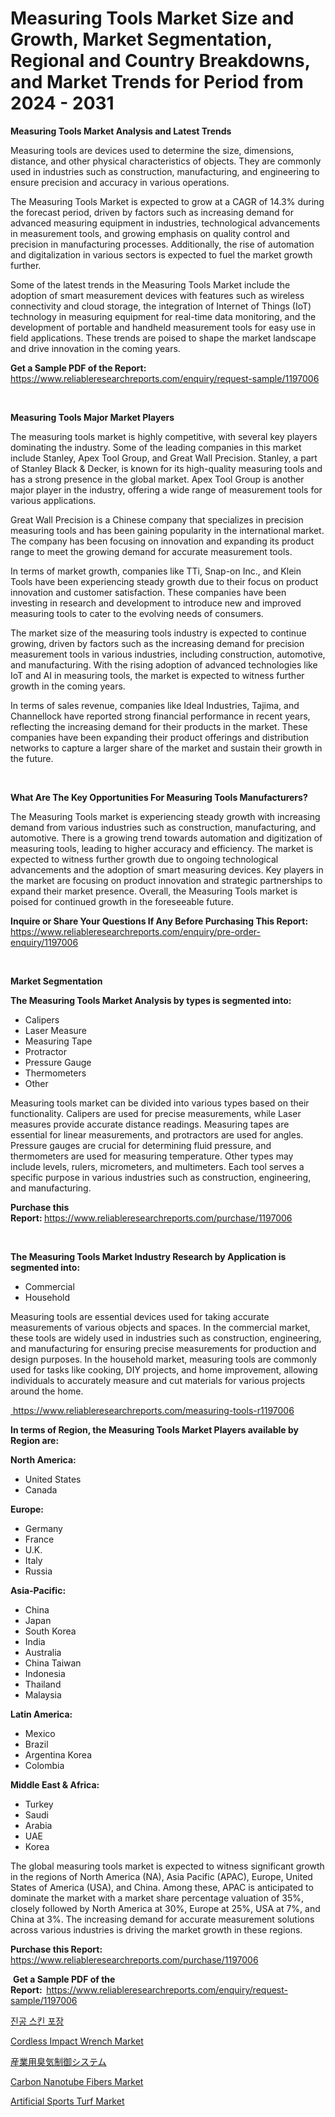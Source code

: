 <p><h1>Measuring Tools Market Size and Growth, Market Segmentation, Regional and Country Breakdowns, and Market Trends for Period from 2024 -  2031</h1></p><p><strong>Measuring Tools Market Analysis and Latest Trends</strong></p>
<p><p>Measuring tools are devices used to determine the size, dimensions, distance, and other physical characteristics of objects. They are commonly used in industries such as construction, manufacturing, and engineering to ensure precision and accuracy in various operations.</p><p>The Measuring Tools Market is expected to grow at a CAGR of 14.3% during the forecast period, driven by factors such as increasing demand for advanced measuring equipment in industries, technological advancements in measurement tools, and growing emphasis on quality control and precision in manufacturing processes. Additionally, the rise of automation and digitalization in various sectors is expected to fuel the market growth further.</p><p>Some of the latest trends in the Measuring Tools Market include the adoption of smart measurement devices with features such as wireless connectivity and cloud storage, the integration of Internet of Things (IoT) technology in measuring equipment for real-time data monitoring, and the development of portable and handheld measurement tools for easy use in field applications. These trends are poised to shape the market landscape and drive innovation in the coming years.</p></p>
<p><strong>Get a Sample PDF of the Report:&nbsp;</strong> <a href="https://www.reliableresearchreports.com/enquiry/request-sample/1197006">https://www.reliableresearchreports.com/enquiry/request-sample/1197006</a></p>
<p>&nbsp;</p>
<p><strong>Measuring Tools Major Market Players</strong></p>
<p><p>The measuring tools market is highly competitive, with several key players dominating the industry. Some of the leading companies in this market include Stanley, Apex Tool Group, and Great Wall Precision. Stanley, a part of Stanley Black & Decker, is known for its high-quality measuring tools and has a strong presence in the global market. Apex Tool Group is another major player in the industry, offering a wide range of measurement tools for various applications.</p><p>Great Wall Precision is a Chinese company that specializes in precision measuring tools and has been gaining popularity in the international market. The company has been focusing on innovation and expanding its product range to meet the growing demand for accurate measurement tools.</p><p>In terms of market growth, companies like TTi, Snap-on Inc., and Klein Tools have been experiencing steady growth due to their focus on product innovation and customer satisfaction. These companies have been investing in research and development to introduce new and improved measuring tools to cater to the evolving needs of consumers.</p><p>The market size of the measuring tools industry is expected to continue growing, driven by factors such as the increasing demand for precision measurement tools in various industries, including construction, automotive, and manufacturing. With the rising adoption of advanced technologies like IoT and AI in measuring tools, the market is expected to witness further growth in the coming years.</p><p>In terms of sales revenue, companies like Ideal Industries, Tajima, and Channellock have reported strong financial performance in recent years, reflecting the increasing demand for their products in the market. These companies have been expanding their product offerings and distribution networks to capture a larger share of the market and sustain their growth in the future.</p></p>
<p>&nbsp;</p>
<p><strong>What Are The Key Opportunities For Measuring Tools Manufacturers?</strong></p>
<p><p>The Measuring Tools market is experiencing steady growth with increasing demand from various industries such as construction, manufacturing, and automotive. There is a growing trend towards automation and digitization of measuring tools, leading to higher accuracy and efficiency. The market is expected to witness further growth due to ongoing technological advancements and the adoption of smart measuring devices. Key players in the market are focusing on product innovation and strategic partnerships to expand their market presence. Overall, the Measuring Tools market is poised for continued growth in the foreseeable future.</p></p>
<p><strong>Inquire or Share Your Questions If Any Before Purchasing This Report:</strong> <a href="https://www.reliableresearchreports.com/enquiry/pre-order-enquiry/1197006">https://www.reliableresearchreports.com/enquiry/pre-order-enquiry/1197006</a></p>
<p>&nbsp;</p>
<p><strong>Market Segmentation</strong></p>
<p><strong>The Measuring Tools Market Analysis by types is segmented into:</strong></p>
<p><ul><li>Calipers</li><li>Laser Measure</li><li>Measuring Tape</li><li>Protractor</li><li>Pressure Gauge</li><li>Thermometers</li><li>Other</li></ul></p>
<p><p>Measuring tools market can be divided into various types based on their functionality. Calipers are used for precise measurements, while Laser measures provide accurate distance readings. Measuring tapes are essential for linear measurements, and protractors are used for angles. Pressure gauges are crucial for determining fluid pressure, and thermometers are used for measuring temperature. Other types may include levels, rulers, micrometers, and multimeters. Each tool serves a specific purpose in various industries such as construction, engineering, and manufacturing.</p></p>
<p><strong>Purchase this Report:&nbsp;</strong><a href="https://www.reliableresearchreports.com/purchase/1197006">https://www.reliableresearchreports.com/purchase/1197006</a></p>
<p>&nbsp;</p>
<p><strong>The Measuring Tools Market Industry Research by Application is segmented into:</strong></p>
<p><ul><li>Commercial</li><li>Household</li></ul></p>
<p><p>Measuring tools are essential devices used for taking accurate measurements of various objects and spaces. In the commercial market, these tools are widely used in industries such as construction, engineering, and manufacturing for ensuring precise measurements for production and design purposes. In the household market, measuring tools are commonly used for tasks like cooking, DIY projects, and home improvement, allowing individuals to accurately measure and cut materials for various projects around the home.</p></p>
<p><a href="https://www.reliableresearchreports.com/measuring-tools-r1197006">&nbsp;https://www.reliableresearchreports.com/measuring-tools-r1197006</a></p>
<p><strong>In terms of Region, the Measuring Tools Market Players available by Region are:</strong></p>
<p>
    <p> <strong> North America: </strong>
        <ul>
            <li>United States</li>
            <li>Canada</li>
        </ul>
        </p> 
    <p> <strong> Europe: </strong>
        <ul>
            <li>Germany</li>
            <li>France</li>
            <li>U.K.</li>
            <li>Italy</li>
            <li>Russia</li>
        </ul>
        </p> 
    <p> <strong> Asia-Pacific: </strong>
        <ul>
            <li>China</li>
            <li>Japan</li>
            <li>South Korea</li>
            <li>India</li>
            <li>Australia</li>
            <li>China Taiwan</li>
            <li>Indonesia</li>
            <li>Thailand</li>
            <li>Malaysia</li>
        </ul>
        </p> 
    <p> <strong> Latin America: </strong>
        <ul>
            <li>Mexico</li>
            <li>Brazil</li>
            <li>Argentina Korea</li>
            <li>Colombia</li>
        </ul>
        </p> 
    <p> <strong> Middle East & Africa: </strong>
        <ul>
            <li>Turkey</li>
            <li>Saudi</li>
            <li>Arabia</li>
            <li>UAE</li>
            <li>Korea</li>
        </ul>
    </p>
    </p>
<p><p>The global measuring tools market is expected to witness significant growth in the regions of North America (NA), Asia Pacific (APAC), Europe, United States of America (USA), and China. Among these, APAC is anticipated to dominate the market with a market share percentage valuation of 35%, closely followed by North America at 30%, Europe at 25%, USA at 7%, and China at 3%. The increasing demand for accurate measurement solutions across various industries is driving the market growth in these regions.</p></p>
<p><strong>Purchase this Report: </strong><a href="https://www.reliableresearchreports.com/purchase/1197006">https://www.reliableresearchreports.com/purchase/1197006</a></p>
<p>&nbsp;<strong>Get a Sample PDF of the Report:&nbsp;&nbsp;</strong><a href="https://www.reliableresearchreports.com/enquiry/request-sample/1197006">https://www.reliableresearchreports.com/enquiry/request-sample/1197006</a></p>
<p><strong></strong></p>
<p><p><a href="https://github.com/TimmyMann6767/Market-Research-Report-List-1/blob/main/864671828934.md">진공 스킨 포장</a></p><p><a href="https://github.com/cecuraprangm/Market-Research-Report-List-2/blob/main/cordless-impact-wrench-market.md">Cordless Impact Wrench Market</a></p><p><a href="https://github.com/AriMuller2009/Market-Research-Report-List-1/blob/main/947570631424.md">産業用臭気制御システム</a></p><p><a href="https://issuu.com/reportprime-2/docs/carbon-nanotube-fibers-market-size-2030.pptx">Carbon Nanotube Fibers Market</a></p><p><a href="https://www.linkedin.com/pulse/artificial-sports-turf-market-size-cagr-trends-2024-2030-brainorm-ygf7f?trackingId=8j3TAk4a1j4t413OQFxNWw%3D%3D">Artificial Sports Turf Market</a></p></p>